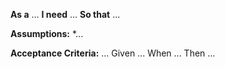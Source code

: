 **As a** ...
**I need** ...
**So that** ...

**Assumptions:**
*...



**Acceptance Criteria:**
...
Given ...
When ...
Then ...
